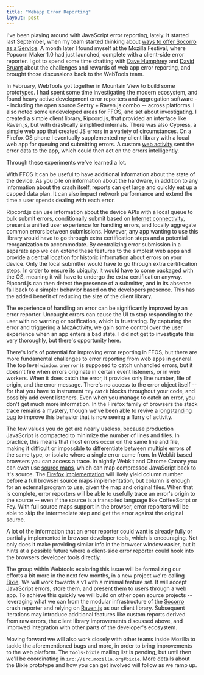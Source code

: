 ```yaml
---
title: "Webapp Error Reporting"
layout: post
---
```


I've been playing around with JavaScript error reporting, lately. It started last September, when my team started thinking about [ways to offer Socorro as a Service](http://www.twobraids.com/2012/11/socorro-as-service.html). A month later I found myself at the Mozilla Festival, where Popcorn Maker 1.0 had just launched, complete with a client-side error reporter. I got to spend some time chatting with [Dave Humphrey](http://vocamus.net/dave/?p=1532) and [David Bruant](https://twitter.com/DavidBruant) about the challenges and rewards of web app error reporting, and brought those discussions back to the WebTools team.

In February, WebTools got together in Mountain View to build some prototypes. I had spent some time investigating the modern ecosystem, and found heavy active development error reporters and aggregation software -- including the open source Sentry + Raven.js combo -- across platforms. I also noted some undeveloped areas for FFOS, and set about investigating. I created a simple client library, Ripcord.js, that provided an interface like Raven.js, but with drastically simplified internals. There was also Cypress, a simple web app that created JS errors in a variety of circumstances. On a Firefox OS phone I eventually supplemented my client library with a local web app for queuing and submitting errors. A custom [web activity](https://hacks.mozilla.org/2013/01/introducing-web-activities/) sent the error data to the app, which could then act on the errors intelligently.

Through these experiments we've learned a lot.

With FFOS it can be useful to have additional information about the state of the device. As you pile on information about the hardware, in addition to any information about the crash itself, reports can get large and quickly eat up a capped data plan. It can also impact network performance and extend the time a user spends dealing with each error.

Ripcord.js can use information about the device APIs with a local queue to bulk submit errors, conditionally submit based on [Internet connectivity](https://developer.mozilla.org/en-US/docs/DOM/window.navigator.connection), present a unified user experience for handling errors, and locally aggregate common errors between submissions. However, any app wanting to use this library would have to go through extra certification steps and a potential reorganization to accommodate. By centralizing error submission in a separate app we can extend these features to the simplest web apps and provide a central location for historic information about errors on your device. Only the local submitter would have to go through extra certification steps. In order to ensure its ubiquity, it would have to come packaged with the OS, meaning it will have to undergo the extra certification anyway. Ripcord.js can then detect the presence of a submitter, and in its absence fall back to a simpler behavior based on the developers presence. This has the added benefit of reducing the size of the client library.

The experience of handling an error can be significantly improved by an error reporter. Uncaught errors can cause the UI to stop responding to the user with no warning or notification, which is frustrating. By capturing the error and triggering a MozActivity, we gain some control over the user experience when an app enters a bad state. I did not get to investigate this very thoroughly, but there's opportunity here.

There's lot's of potential for improving error reporting in FFOS, but there are more fundamental challenges to error reporting from web apps in general. The top level `window.onerror` is supposed to catch unhandled errors, but it doesn't fire when errors originate in certain event listeners, or in web workers. When it does catch the error, it provides only line number, file of origin, and the error message. There's no access to the error object itself -- for that you have to instrument `try` `catch` blocks throughout your code, and possibly add event listeners. Even when you manage to catch an error, you don't get much more information. In the Firefox family of browsers the stack trace remains a mystery, though we've been able to revive a [longstanding bug](https://bugzilla.mozilla.org/show_bug.cgi?id=355430) to improve this behavior that is now seeing a flurry of activity.

The few values you do get are nearly useless, because production JavaScript is compacted to minimize the number of lines and files. In practice, this means that most errors occur on the same line and file, making it difficult or impossible to differentiate between multiple errors of the same type, or isolate where a single error came from. In Webkit based browsers you can access a trace. In nightly Webkit and Chrome Canary you can even use [source maps](http://www.html5rocks.com/en/tutorials/developertools/sourcemaps), which can map compressed JavaScript back to it's source. The [Firefox](https://bugzilla.mozilla.org/show_bug.cgi?id=771597) [implementation](https://bugzilla.mozilla.org/show_bug.cgi?id=827639) will likely yield column number before a full browser source maps implementation, but column is enough for an external program to use, given the map and original files. When that is complete, error reporters will be able to usefully trace an error's origin to the source -- even if the source is a transpiled language like CoffeeScript or Fey. With full source maps support in the browser, error reporters will be able to skip the intermediate step and get the error against the original source.

A lot of the information that an error reporter could want is already fully or partially implemented in browser developer tools, which is encouraging. Not only does it make providing similar info in the browser window easier, but it hints at a possible future where a client-side error reporter could hook into the browsers developer tools directly.

The group within Webtools exploring this issue will be formalizing our efforts a bit more in the next few months, in a new project we're calling [Bixie](https://en.wikipedia.org/wiki/Bixie). We will work towards a v1 with a minimal feature set. It will accept JavaScript errors, store them, and present them to users through a web app. To achieve this quickly we will build on other open source projects -- leveraging what we can from the modular infrastructure of the [Socorro](https://github.com/mozilla/socorro) crash reporter and relying on [Raven.js](https://github.com/getsentry/raven-js) as our client library. Subsequent iterations may introduce additional features like custom reports derived from raw errors, the client library improvements discussed above, and improved integration with other parts of the developer's ecosystem.

Moving forward we will also work closely with other teams inside Mozilla to tackle the aforementioned bugs and more, in order to bring improvements to the web platform. The `tools-bixie` mailing list is pending, but until then we'll be coordinating in `irc://irc.mozilla.org#bixie`. More details about the Bixie prototype and how you can get involved will follow as we ramp up.
